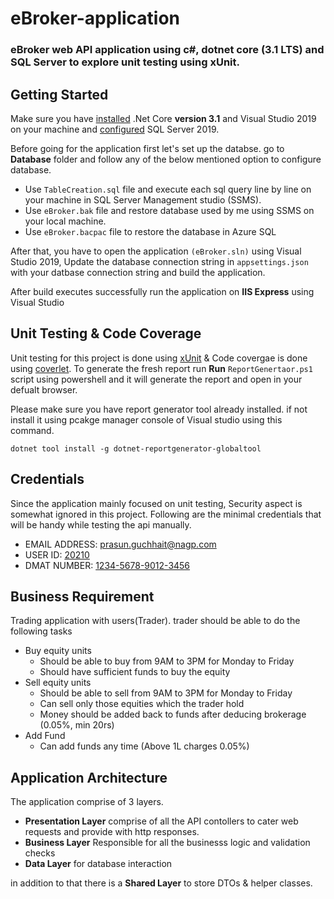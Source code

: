 # eBroker-application
### eBroker web API application using c#, dotnet core (3.1 LTS) and SQL Server to explore unit testing using xUnit.

## Getting Started
Make sure you have [installed](https://dotnet.microsoft.com/en-us/download/dotnet/3.1) .Net Core **version 3.1** and Visual Studio 2019 on your machine and [configured](https://www.microsoft.com/en-in/sql-server/sql-server-downloads) SQL Server 2019.

Before going for the application first let's set up the databse. go to **Database** folder and follow any of the below mentioned option to configure database. 

- Use `TableCreation.sql` file and execute each sql query line by line on your machine in SQL Server Management studio (SSMS). 
- Use `eBroker.bak` file and restore database used by me using SSMS on your local machine.
- Use `eBroker.bacpac` file to restore the database in Azure SQL 

After that, you have to open the application `(eBroker.sln)` using Visual Studio 2019, Update the database connection string in `appsettings.json` with your datbase connection string and build the application. 

After build executes successfully run the application on **IIS Express** using Visual Studio

## Unit Testing & Code Coverage 
Unit testing for this project is done using [xUnit](https://xunit.net/) & Code covergae is done using [coverlet](https://www.nuget.org/packages/coverlet.msbuild/). To generate the fresh report run **Run** `ReportGenertaor.ps1` script using powershell and it will generate the report and open in your defualt browser. 

Please make sure you have report generator tool already installed. if not install it using pcakge manager console of Visual studio using this command. 
```Nuget package manager 
dotnet tool install -g dotnet-reportgenerator-globaltool
```
## Credentials
Since the application mainly focused on unit testing, Security aspect is somewhat ignored in this project. Following are the minimal credentials that will be handy while testing the api manually.

- EMAIL ADDRESS: [prasun.guchhait@nagp.com]()
- USER ID: [20210]()
- DMAT NUMBER: [1234-5678-9012-3456]()

## Business Requirement  
Trading application with users(Trader). trader should be able to do the following tasks

- Buy equity units
    - Should be able to buy from 9AM to 3PM for Monday to Friday
    - Should have sufficient funds to buy the equity
- Sell equity units
    - Should be able to sell from 9AM to 3PM for Monday to Friday
    - Can sell only those equities which the trader hold
    - Money should be added back to funds after deducing brokerage (0.05%, min 20rs)
- Add Fund
    - Can add funds any time (Above 1L charges 0.05%)

## Application Architecture
The application comprise of 3 layers. 

- **Presentation Layer** comprise of all the API contollers to cater web requests and provide with http responses. 
- **Business Layer** Responsible for all the businesss logic and validation checks
- **Data Layer** for database interaction

in addition to that there is a **Shared Layer** to store DTOs & helper classes. 




<!-- DB Scafolding

Scaffold-DbContext "Data Source=PRASUNGUCHHAIT;Database=eBroker;Trusted_Connection=True; MultipleActiveResultSets=true" Microsoft.EntityFrameworkCore.SqlServer -OutputDir Database -Context EBrokerDbContext -DataAnnotations -->
